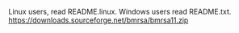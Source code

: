 Linux users, read README.linux.  Windows users read README.txt.
https://downloads.sourceforge.net/bmrsa/bmrsa11.zip